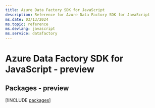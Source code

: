 ```yaml
---
title: Azure Data Factory SDK for JavaScript
description: Reference for Azure Data Factory SDK for JavaScript
ms.date: 03/13/2024
ms.topic: reference
ms.devlang: javascript
ms.service: datafactory
---
```

# Azure Data Factory SDK for JavaScript - preview
## Packages - preview
[!INCLUDE [packages](data-factory-index.md)]